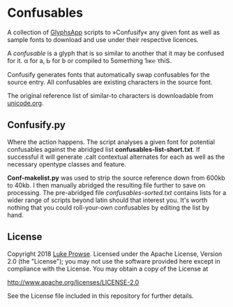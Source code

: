 # Confusables

A collection of [GlyphsApp](https://glyphsapp.com/) scripts to »Confusify« any given font as well as sample fonts to download and use under their respective licences.

A *confusable* is a glyph that is so similar to another that it may be confused for it. α for a, Ꮟ for b or compiled to 5໐meтhiתg 1ıк℮ τհiՏ. 

Confusify generates fonts that automatically swap confusables for the source entry. All confusables are existing characters in the source font. 

The original reference list of similar-to characters is downloadable from [unicode.org](http://unicode.org/cldr/utility/confusables.jsp). 


## Confusify.py

Where the action happens. The script analyses a given font for potential confusables against the abridged list **confusables-list-short.txt**. If successful it will generate .calt contextual alternates for each as well as the necessary opentype classes and feature.

**Conf-makelist.py** was used to strip the source reference down from 600kb to 40kb. I then manually abridged the resulting file further to save on processing. The pre-abridged file *confusables-sorted.txt* contains lists for a wider range of scripts beyond latin should that interest you. It's worth nothing that you could roll-your-own confusables by editing the list by hand.

## License

Copyright 2018 [Luke Prowse](http://twitter.com/luke_prowse). Licensed under the Apache License, Version 2.0 (the "License"); you may not use the software provided here except in compliance with the License. You may obtain a copy of the License at

http://www.apache.org/licenses/LICENSE-2.0

See the License file included in this repository for further details.
	
